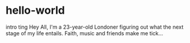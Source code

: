 # hello-world
intro ting
Hey All,
I'm a 23-year-old Londoner figuring out what the next stage of my life entails. 
Faith, music and friends make me tick...
